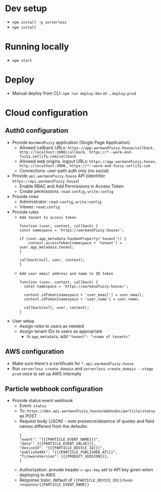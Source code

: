 # Dev setup
- `npm install -g serverless`
- `npm install`

# Running locally
- `npm start`

# Deploy
- Manual deploy from CLI: `npm run deploy:dev` or ...`deploy:prod`

# Cloud configuration

## Auth0 configuration
- Provide `WarmAndFuzzy` application (Single Page Application)
    - Allowed callback URLs: `https://app.warmandfuzzy.house/callback, http://localhost:3000/callback, https://*--warm-and-fuzzy.netlify.com/callback`
    - Allowed web origins. logout URLs: `https://app.warmandfuzzy.house, http://localhost:3000, https://*--warm-and-fuzzy.netlify.com`
    - Connections: user-path auth only (no social)
- Provide `api.warmandfuzzy.house` API (identifier `https://api.warmandfuzzy.house`)
    - Enable RBAC and Add Permissions in Access Token
    - Create permissions: `read:config`, `write:config`
- Provide roles
    - Administrator: `read:config`, `write:config`
    - Viewer: `read:config`
- Provide rules
    - `Add tenant to access token`
        ```
        function (user, context, callback) {
        const namespace = 'https://warmandfuzzy.house/';
        
        if (user.app_metadata.hasOwnProperty('tenant')) {
            context.accessToken[namespace + 'tenant'] = user.app_metadata.tenant;
        }
        
        callback(null, user, context);
        }
        ```
    - `Add user email address and name to ID token`
        ```
        function (user, context, callback) {
          const namespace = 'https://warmandfuzzy.house/';
                
          context.idToken[namespace + 'user_email'] = user.email;
          context.idToken[namespace + 'user_name'] = user.name;

          callback(null, user, context);
        }
        ```
- User setup
    - Assign roles to users as needed
    - Assign tenant IDs to users as appropriate
        - In `app_metadata`, add `"tenant": "<name of tenant>"`

## AWS configuration
- Make sure there's a certificate for `*.api.warmandfuzzy.house`
- Run `serverless create_domain` and `serverless create_domain --stage prod` once to set up AWS internally

## Particle webhook configuration
- Provide status event webhook
    - Event: `status`
    - To: `https://dev.api.warmandfuzzy.house/webhooks/particle/status` as POST
    - Request body (JSON) - _note_ presence/absence of quotes and field names different from the defaults:
        ```
        {
        "event": "{{{PARTICLE_EVENT_NAME}}}",
        "data": {{{PARTICLE_EVENT_VALUE}}},
        "deviceId": "{{{PARTICLE_DEVICE_ID}}}",
        "publishedAt": "{{{PARTICLE_PUBLISHED_AT}}}",
        "firmwareVersion": {{{PRODUCT_VERSION}}},
        }
        ```
    - Authorization: provide header `x-api-key` set to API key given when deploying to AWS
    - Response topic: default of `{{PARTICLE_DEVICE_ID}}/hook-response/{{PARTICLE_EVENT_NAME}}`

